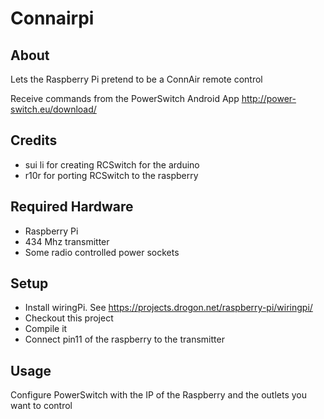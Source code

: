 # Connairpi

## About
Lets the Raspberry Pi pretend to be a ConnAir remote control

Receive commands from the PowerSwitch Android App
http://power-switch.eu/download/


## Credits
* sui li for creating RCSwitch for the arduino
* r10r for porting RCSwitch to the raspberry

## Required Hardware
* Raspberry Pi
* 434 Mhz transmitter
* Some radio controlled power sockets

## Setup
* Install wiringPi. See https://projects.drogon.net/raspberry-pi/wiringpi/
* Checkout this project
* Compile it
* Connect pin11 of the raspberry to the transmitter

## Usage
Configure PowerSwitch with the IP of the Raspberry and the outlets you want to control
